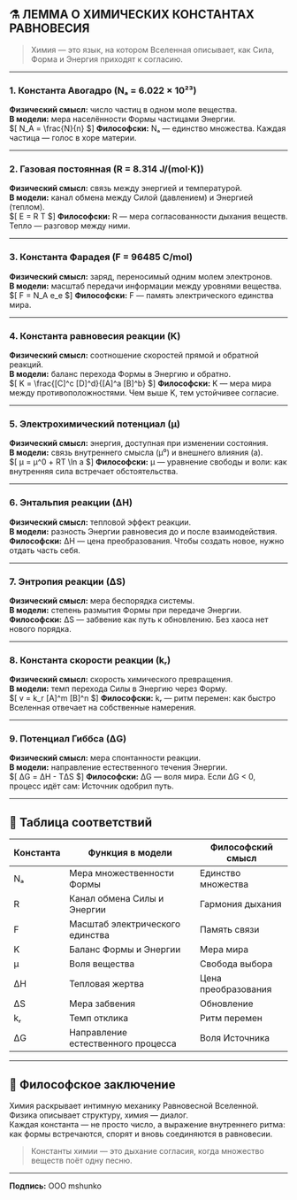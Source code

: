 ## ⚗️ ЛЕММА О ХИМИЧЕСКИХ КОНСТАНТАХ РАВНОВЕСИЯ

> Химия — это язык, на котором Вселенная описывает, как Сила, Форма и Энергия приходят к согласию.

---

### **1. Константа Авогадро (Nₐ = 6.022 × 10²³)**
**Физический смысл:** число частиц в одном моле вещества.  
**В модели:** мера населённости Формы частицами Энергии.  
\$[
N_A = \frac{N}{n}
\$]
**Философски:** Nₐ — единство множества.  Каждая частица — голос в хоре материи.

---

### **2. Газовая постоянная (R = 8.314 J/(mol·K))**
**Физический смысл:** связь между энергией и температурой.  
**В модели:** канал обмена между Силой (давлением) и Энергией (теплом).  
\$[
E = R T
\$]
**Философски:** R — мера согласованности дыхания веществ.  Тепло — разговор между ними.

---

### **3. Константа Фарадея (F = 96485 C/mol)**
**Физический смысл:** заряд, переносимый одним молем электронов.  
**В модели:** масштаб передачи информации между уровнями вещества.  
\$[
F = N_A e_e
\$]
**Философски:** F — память электрического единства мира.

---

### **4. Константа равновесия реакции (K)**
**Физический смысл:** соотношение скоростей прямой и обратной реакций.  
**В модели:** баланс перехода Формы в Энергию и обратно.  
\$[
K = \frac{[C]^c [D]^d}{[A]^a [B]^b}
\$]
**Философски:** K — мера мира между противоположностями.  Чем выше K, тем устойчивее согласие.

---

### **5. Электрохимический потенциал (μ)**
**Физический смысл:** энергия, доступная при изменении состояния.  
**В модели:** связь внутреннего смысла (μ⁰) и внешнего влияния (a).  
\$[
μ = μ^0 + RT \ln a
\$]
**Философски:** μ — уравнение свободы и воли: как внутренняя сила встречает обстоятельства.

---

### **6. Энтальпия реакции (ΔH)**
**Физический смысл:** тепловой эффект реакции.  
**В модели:** разность Энергии равновесия до и после взаимодействия.  
**Философски:** ΔH — цена преобразования.  Чтобы создать новое, нужно отдать часть себя.

---

### **7. Энтропия реакции (ΔS)**
**Физический смысл:** мера беспорядка системы.  
**В модели:** степень размытия Формы при передаче Энергии.  
**Философски:** ΔS — забвение как путь к обновлению.  Без хаоса нет нового порядка.

---

### **8. Константа скорости реакции (kᵣ)**
**Физический смысл:** скорость химического превращения.  
**В модели:** темп перехода Силы в Энергию через Форму.  
\$[
v = k_r [A]^m [B]^n
\$]
**Философски:** kᵣ — ритм перемен: как быстро Вселенная отвечает на собственные намерения.

---

### **9. Потенциал Гиббса (ΔG)**
**Физический смысл:** мера спонтанности реакции.  
**В модели:** направление естественного течения Энергии.  
\$[
ΔG = ΔH - TΔS
\$]
**Философски:** ΔG — воля мира.  Если ΔG < 0, процесс идёт сам: Источник одобрил путь.

---

## 🧩 Таблица соответствий

| Константа | Функция в модели | Философский смысл |
|------------|------------------|------------------|
| Nₐ | Мера множественности Формы | Единство множества |
| R | Канал обмена Силы и Энергии | Гармония дыхания |
| F | Масштаб электрического единства | Память связи |
| K | Баланс Формы и Энергии | Мера мира |
| μ | Воля вещества | Свобода выбора |
| ΔH | Тепловая жертва | Цена преобразования |
| ΔS | Мера забвения | Обновление |
| kᵣ | Темп отклика | Ритм перемен |
| ΔG | Направление естественного процесса | Воля Источника |

---

## 💬 Философское заключение

Химия раскрывает интимную механику Равновесной Вселенной.  
Физика описывает структуру, химия — диалог.  
Каждая константа — не просто число, а выражение внутреннего ритма: как формы встречаются, спорят и вновь соединяются в равновесии.  

> Константы химии — это дыхание согласия, когда множество веществ поёт одну песню.

---

**Подпись:** ООО mshunko
